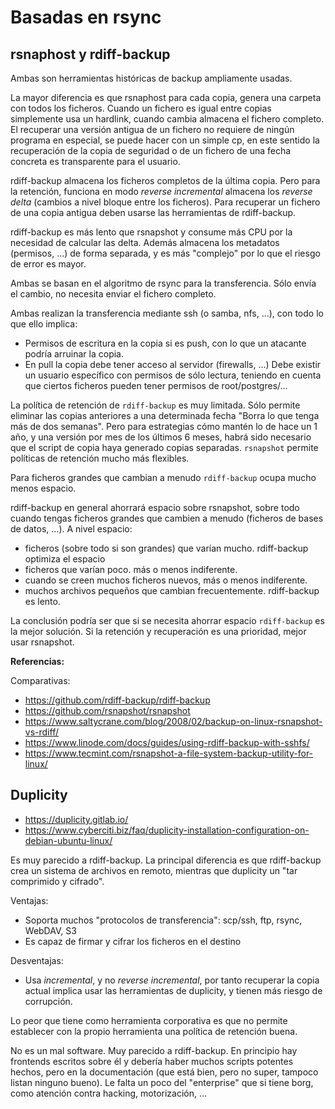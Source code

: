 # Basadas en rsync

## rsnaphost y rdiff-backup

Ambas son herramientas históricas de backup ampliamente usadas.

La mayor diferencia es que rsnaphost para cada copia, genera una carpeta con todos los ficheros. Cuando un fichero es igual entre copias simplemente usa un hardlink, cuando cambia almacena el fichero completo. El recuperar una versión antigua de un fichero no requiere de ningún programa en especial, se puede hacer con un simple cp, en este sentido la recuperación de la copia de seguridad o de un fichero de una fecha concreta es transparente para el usuario.

rdiff-backup almacena los ficheros completos de la última copia. Pero para la retención, funciona en modo _reverse incremental_ almacena los _reverse delta_ (cambios a nivel bloque entre los ficheros). Para recuperar un fichero de una copia antigua deben usarse las herramientas de rdiff-backup.

rdiff-backup es más lento que rsnapshot y consume más CPU por la necesidad de calcular las delta. Además almacena los metadatos (permisos, ...) de forma separada, y es más "complejo" por lo que el riesgo de error es mayor.

Ambas se basan en el algoritmo de rsync para la transferencia. Sólo envía el cambio, no necesita enviar el fichero completo.

Ambas realizan la transferencia mediante ssh (o samba, nfs, ...), con todo lo que ello implica:

-   Permisos de escritura en la copia si es push, con lo que un atacante podría arruinar la copia.
-   En pull la copia debe tener acceso al servidor (firewalls, ...) Debe existir un usuario específico con permisos de sólo lectura, teniendo en cuenta que ciertos ficheros pueden tener permisos de root/postgres/...

La política de retención de `rdiff-backup` es muy limitada. Sólo permite eliminar las copias anteriores a una determinada fecha "Borra lo que tenga más de dos semanas". Pero para estrategias cómo mantén lo de hace un 1 año, y una versión por mes de los últimos 6 meses, habrá sido necesario que el script de copia haya generado copias separadas. `rsnapshot` permite políticas de retención mucho más flexibles.

Para ficheros grandes que cambian a menudo `rdiff-backup` ocupa mucho menos espacio.

rdiff-backup en general ahorrará espacio sobre rsnapshot, sobre todo cuando tengas ficheros grandes que cambien a menudo (ficheros de bases de datos, ...). A nivel espacio:

-   ficheros (sobre todo si son grandes) que varían mucho. rdiff-backup optimiza el espacio
-   ficheros que varían poco. más o menos indiferente.
-   cuando se creen muchos ficheros nuevos, más o menos indiferente.
-   muchos archivos pequeños que cambian frecuentemente. rdiff-backup es lento.

La conclusión podría ser que si se necesita ahorrar espacio `rdiff-backup` es la mejor solución. Si la retención y recuperación es una prioridad, mejor usar rsnapshot.

**Referencias:**

Comparativas:

-   https://github.com/rdiff-backup/rdiff-backup
-   https://github.com/rsnapshot/rsnapshot
-   https://www.saltycrane.com/blog/2008/02/backup-on-linux-rsnapshot-vs-rdiff/
-   https://www.linode.com/docs/guides/using-rdiff-backup-with-sshfs/
-   https://www.tecmint.com/rsnapshot-a-file-system-backup-utility-for-linux/

## Duplicity

-   https://duplicity.gitlab.io/
-   https://www.cyberciti.biz/faq/duplicity-installation-configuration-on-debian-ubuntu-linux/

Es muy parecido a rdiff-backup. La principal diferencia es que rdiff-backup crea un sistema de archivos en remoto, mientras que duplicity un "tar comprimido y cifrado".

Ventajas:

-   Soporta muchos "protocolos de transferencia": scp/ssh, ftp, rsync, WebDAV, S3
-   Es capaz de firmar y cifrar los ficheros en el destino

Desventajas:

-   Usa _incremental_, y no _reverse incremental_, por tanto recuperar la copia actual implica usar las herramientas de duplicity, y tienen más riesgo de corrupción.

Lo peor que tiene como herramienta corporativa es que no permite establecer con la propio herramienta una política de retención buena.

No es un mal software. Muy parecido a rdiff-backup. En principio hay frontends escritos sobre él y debería haber muchos scripts potentes hechos, pero en la documentación (que está bien, pero no super, tampoco listan ninguno bueno). Le falta un poco del "enterprise" que si tiene borg, como atención contra hacking, motorización, ...
